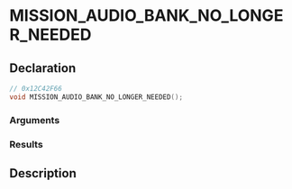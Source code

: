 # MISSION_AUDIO_BANK_NO_LONGER_NEEDED

## Declaration
```cpp
// 0x12C42F66
void MISSION_AUDIO_BANK_NO_LONGER_NEEDED();
```

### Arguments

### Results

## Description
